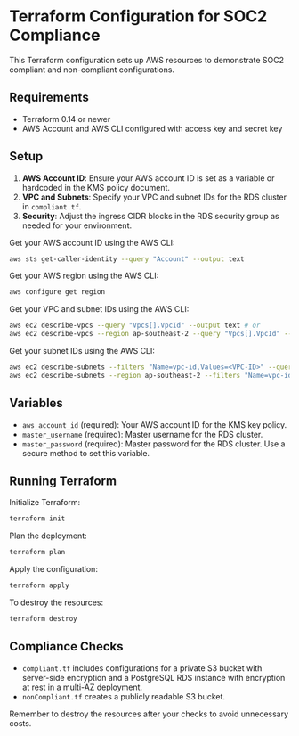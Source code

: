 # Terraform Configuration for SOC2 Compliance

This Terraform configuration sets up AWS resources to demonstrate SOC2 compliant and non-compliant configurations.

## Requirements

- Terraform 0.14 or newer
- AWS Account and AWS CLI configured with access key and secret key

## Setup

1. **AWS Account ID**: Ensure your AWS account ID is set as a variable or hardcoded in the KMS policy document.
2. **VPC and Subnets**: Specify your VPC and subnet IDs for the RDS cluster in `compliant.tf`.
3. **Security**: Adjust the ingress CIDR blocks in the RDS security group as needed for your environment.

Get your AWS account ID using the AWS CLI:

```bash
aws sts get-caller-identity --query "Account" --output text
```

Get your AWS region using the AWS CLI:

```bash
aws configure get region
```

Get your VPC and subnet IDs using the AWS CLI:

```bash
aws ec2 describe-vpcs --query "Vpcs[].VpcId" --output text # or
aws ec2 describe-vpcs --region ap-southeast-2 --query "Vpcs[].VpcId" --output text
```

Get your subnet IDs using the AWS CLI:

```bash
aws ec2 describe-subnets --filters "Name=vpc-id,Values=<VPC-ID>" --query "Subnets[].SubnetId" --output text # or
aws ec2 describe-subnets --region ap-southeast-2 --filters "Name=vpc-id,Values=<VPC-ID>" --query "Subnets[].SubnetId" --output text
```


## Variables

- `aws_account_id` (required): Your AWS account ID for the KMS key policy.
- `master_username` (required): Master username for the RDS cluster.
- `master_password` (required): Master password for the RDS cluster. Use a secure method to set this variable.

## Running Terraform

Initialize Terraform:

```bash
terraform init
```

Plan the deployment:

```bash
terraform plan
```

Apply the configuration:

```bash
terraform apply
```

To destroy the resources:

```bash
terraform destroy
```

## Compliance Checks

- `compliant.tf` includes configurations for a private S3 bucket with server-side encryption and a PostgreSQL RDS instance with encryption at rest in a multi-AZ deployment.
- `nonCompliant.tf` creates a publicly readable S3 bucket.

Remember to destroy the resources after your checks to avoid unnecessary costs.
